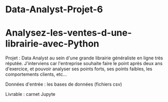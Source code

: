 # Data-Analyst-Projet-6
# Analysez-les-ventes-d-une-librairie-avec-Python
Projet : Data Analyst au sein d'une grande librairie généraliste en ligne très réputée. J'interviens car l'entreprise souhaite faire le point après deux ans d'exercice, et pouvoir analyser ses points forts, ses points faibles, les comportements clients, etc...

Données d'entrée : les bases de données (fichiers csv)

Livrable : carnet Jupyte
